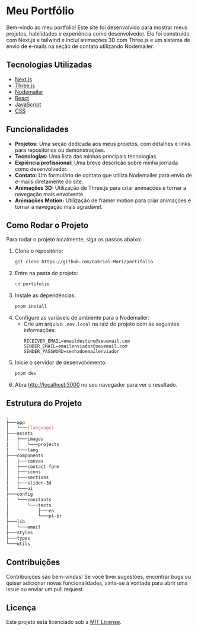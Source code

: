 # Meu Portfólio

Bem-vindo ao meu portfólio! Este site foi desenvolvido para mostrar meus projetos, habilidades e experiência como desenvolvedor. Ele foi construído com Next.js e tailwind e inclui animações 3D com Three.js e um sistema de envio de e-mails na seção de contato utilizando Nodemailer.

## Tecnologias Utilizadas

- [Next.js](https://nextjs.org/)
- [Three.js](https://threejs.org/)
- [Nodemailer](https://nodemailer.com/)
- [React](https://reactjs.org/)
- [JavaScript](https://developer.mozilla.org/en-US/docs/Web/JavaScript)
- [CSS](https://developer.mozilla.org/en-US/docs/Web/CSS)

## Funcionalidades

- **Projetos:** Uma seção dedicada aos meus projetos, com detalhes e links para repositórios ou demonstrações.
- **Tecnologias:** Uma lista das minhas principais tecnologias.
- **Expiência profissional:** Uma breve descrição sobre minha jornada como desenvolvedor.
- **Contato:** Um formulário de contato que utiliza Nodemailer para envio de e-mails diretamente do site.
- **Animações 3D:** Utilização de Three.js para criar animações e tornar a navegação mais envolvente.
- **Animações Motion:** Utilização de framer motion para criar animações e tornar a navegação mais agradável.

## Como Rodar o Projeto

Para rodar o projeto localmente, siga os passos abaixo:

1. Clone o repositório:
   ```bash
   git clone https://github.com/Gabriel-Mori/portifolio
   ```
2. Entre na pasta do projeto:
   ```bash
   cd portifolio
   ```
3. Instale as dependências:
   ```bash
   pnpm install
   ```
4. Configure as variáveis de ambiente para o Nodemailer:
   - Crie um arquivo `.env.local` na raiz do projeto com as seguintes informações:
     ```env
     RECEIVER_EMAIL=emaildestino@seuemail.com
     SENDER_EMAIL=emailenviador@seuemail.com
     SENDER_PASSWORD=senhadoemailenviador
     ```
5. Inicie o servidor de desenvolvimento:
   ```bash
   pnpm dev
   ```
6. Abra [http://localhost:3000](http://localhost:3000) no seu navegador para ver o resultado.

## Estrutura do Projeto

```bash
.
├───app
│   └───[language]
├───assets
│   ├───images
│   │   └───projects
│   └───lang
├───components
│   ├───canvas
│   ├───contact-form
│   ├───icons
│   ├───sections
│   ├───slider-3d
│   └───ui
├───config
│   └───constants
│       └───texts
│           ├───en
│           └───pt-br
├───lib
│   └───email
├───styles
├───types
└───utils
```

## Contribuições

Contribuições são bem-vindas! Se você tiver sugestões, encontrar bugs ou quiser adicionar novas funcionalidades, sinta-se à vontade para abrir uma issue ou enviar um pull request.

## Licença

Este projeto está licenciado sob a [MIT License](LICENSE).

